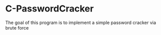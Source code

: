 # C-PasswordCracker
The goal of this program is to implement a simple password cracker via brute force
